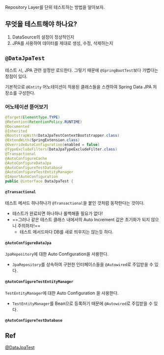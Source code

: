 
Repository Layer를 단위 테스트하는 방법을 알아보자.

## 무엇을 테스트해야 하나요?

1. DataSource의 설정이 정상적인지
2. JPA를 사용하여 데이터를 제대로 생성, 수정, 삭제하는지

## `@DataJpaTest`

테스트 시, JPA 관련 설정만 로드한다.
그렇기 때문에 `@SpringBootTest`보다 가볍다는 장점이 있다.

기본적으로 `@Entity` 어노테이션이 적용된 클래스들을 스캔하여 Spring Data JPA 저장소를 구성한다.

### 어노테이션 뜯어보기

```java
@Target(ElementType.TYPE)  
@Retention(RetentionPolicy.RUNTIME)  
@Documented  
@Inherited  
@BootstrapWith(DataJpaTestContextBootstrapper.class)  
@ExtendWith(SpringExtension.class)  
@OverrideAutoConfiguration(enabled = false)  
@TypeExcludeFilters(DataJpaTypeExcludeFilter.class)  
@Transactional  
@AutoConfigureCache  
@AutoConfigureDataJpa  
@AutoConfigureTestDatabase
@AutoConfigureTestEntityManager  
@ImportAutoConfiguration  
public @interface DataJpaTest {
```

#### `@Transactional`

테스트 메서드 하나하나가 `@Transactional`을 붙인 것처럼 동작한다는 것이다.
- 테스트가 완료되면 하나하나 롤백해줄 필요가 없다!
- ==그러나 같은 테스트 클래스 내에서의 Auto Increment 값은 초기화가 되지 않으니 주의하자!==
	- 테스트 메서드마다 DB를 새로 띄우지는 않는듯 하다.

#### `@AutoConfigureDataJpa`

`JpaRepository`에 대한 Auto Configuration을 사용한다.
- `JpaRepository`를 상속하여 구현한 인터페이스들을 `@Autowired`로 주입받을 수 있다.

#### `@AutoConfigureTestEntityManager`

`TestEntityManager`에 대한 Auto Configuration 을 사용한다.
- `TestEntityManager`를 Bean으로 등록하기 때문에 `@Autowired`로 주입받을 수 있다.

#### `@AutoConfigureTestDatabase`



## Ref

[@DataJpaTest](https://webcoding-start.tistory.com/20)
